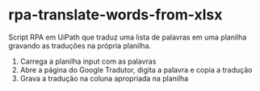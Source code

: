 # rpa-translate-words-from-xlsx

Script RPA em UiPath que traduz uma lista de palavras em uma planilha gravando as traduções na própria planilha.

1) Carrega a planilha input com as palavras
2) Abre a página do Google Tradutor, digita a palavra e copia a tradução
3) Grava a tradução na coluna apropriada na planilha
